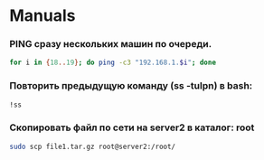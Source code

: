 # Manuals

### PING сразу нескольких машин по очереди.

```bash
for i in {18..19}; do ping -c3 "192.168.1.$i"; done
```

### Повторить предыдущую команду (ss -tulpn) в bash:

```bash
!ss
```

### Скопировать файл по сети на server2 в каталог: root

```bash
sudo scp file1.tar.gz root@server2:/root/
```
